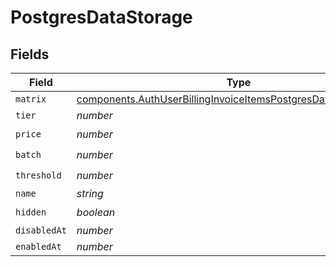 # PostgresDataStorage


## Fields

| Field                                                                                                                                              | Type                                                                                                                                               | Required                                                                                                                                           | Description                                                                                                                                        |
| -------------------------------------------------------------------------------------------------------------------------------------------------- | -------------------------------------------------------------------------------------------------------------------------------------------------- | -------------------------------------------------------------------------------------------------------------------------------------------------- | -------------------------------------------------------------------------------------------------------------------------------------------------- |
| `matrix`                                                                                                                                           | [components.AuthUserBillingInvoiceItemsPostgresDataStorageMatrix](../../models/components/authuserbillinginvoiceitemspostgresdatastoragematrix.md) | :heavy_minus_sign:                                                                                                                                 | N/A                                                                                                                                                |
| `tier`                                                                                                                                             | *number*                                                                                                                                           | :heavy_minus_sign:                                                                                                                                 | N/A                                                                                                                                                |
| `price`                                                                                                                                            | *number*                                                                                                                                           | :heavy_check_mark:                                                                                                                                 | N/A                                                                                                                                                |
| `batch`                                                                                                                                            | *number*                                                                                                                                           | :heavy_check_mark:                                                                                                                                 | N/A                                                                                                                                                |
| `threshold`                                                                                                                                        | *number*                                                                                                                                           | :heavy_check_mark:                                                                                                                                 | N/A                                                                                                                                                |
| `name`                                                                                                                                             | *string*                                                                                                                                           | :heavy_minus_sign:                                                                                                                                 | N/A                                                                                                                                                |
| `hidden`                                                                                                                                           | *boolean*                                                                                                                                          | :heavy_check_mark:                                                                                                                                 | N/A                                                                                                                                                |
| `disabledAt`                                                                                                                                       | *number*                                                                                                                                           | :heavy_minus_sign:                                                                                                                                 | N/A                                                                                                                                                |
| `enabledAt`                                                                                                                                        | *number*                                                                                                                                           | :heavy_minus_sign:                                                                                                                                 | N/A                                                                                                                                                |